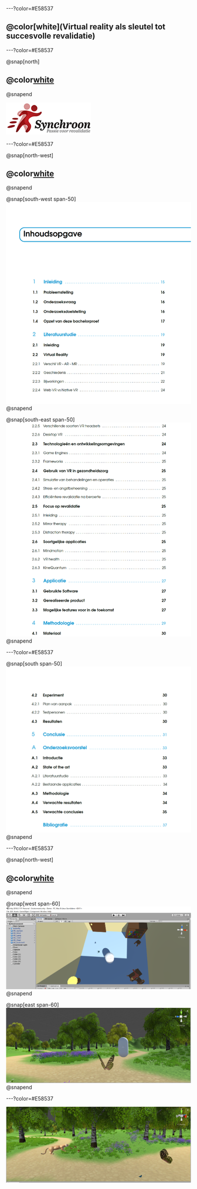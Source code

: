 ---?color=#E58537

## @color[white](**Virtual reality als sleutel tot succesvolle revalidatie**)

---?color=#E58537

@snap[north]
## @color[white](**Samenwerking**)
@snapend

![](assets/img/synchroon.png)

---?color=#E58537

@snap[north-west]
## @color[white](**Literatuurstudie**)
@snapend

@snap[south-west span-50]
![](assets/img/inhoud1.PNG)
@snapend

@snap[south-east span-50]
![](assets/img/inhoud2.PNG)
@snapend

---?color=#E58537

@snap[south span-50]
![](assets/img/inhoud3.PNG)
@snapend

---?color=#E58537



@snap[north-west]
## @color[white](**Unity3D**)
@snapend

@snap[west span-60]
![](assets/img/demo1.PNG)
@snapend

@snap[east span-60]
![](assets/img/demo3.JPG)
@snapend

---?color=#E58537

![](assets/img/demo2.JPG)
